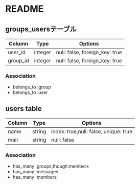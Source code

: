 # README

## groups_usersテーブル

|Column|Type|Options|
|------|----|-------|
|user_id|integer|null: false, foreign_key: true|
|group_id|integer|null: false, foreign_key: true|

### Association
- belongs_to :group
- belongs_to :user

## users table
|Column|Type|Options|
|------|----|-------|
|name|string|index: true,null: false, unique: true|
|mail|string|null: false|

### Association
- has_many :groups,though:members
- has_many :messages
- has_many :members

